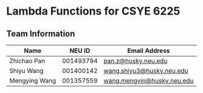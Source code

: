 # Lambda Functions for CSYE 6225

## Team Information

| Name | NEU ID | Email Address |
| --- | --- | --- |
| Zhichao Pan | 001493794 | pan.z@husky.neu.edu |
| Shiyu Wang | 001400142 | wang.shiyu3@husky.neu.edu |
| Mengying Wang | 001357559 | wang.mengyin@husky.neu.edu |
